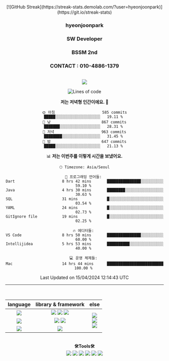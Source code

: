 <div align="center">
  [![GitHub Streak](https://streak-stats.demolab.com/?user=hyeonjoonpark)](https://git.io/streak-stats)

  ### <b>hyeonjoonpark</b> 
  ### <p>SW Developer</p>
  ### <p>BSSM 2nd</p>
  ### <p>CONTACT : 010-4886-1379</p>


<a href="https://github.com/hyeonjoonpark"></a>

<br>
<a href="https://www.instagram.com/jjoon1379/"><img src="https://img.shields.io/badge/Instagram-FF0080?style=flat-round&logo=instagram&logoColor=white"/></a>

<!--START_SECTION:waka-->
![Lines of code](https://img.shields.io/badge/%EC%A0%80%EB%8A%94%20%EC%97%AC%ED%83%9C%EA%B9%8C%EC%A7%80%20-2.4%20million%20%EC%A4%84%EC%9D%98%20%EC%BD%94%EB%93%9C%EB%A5%BC%20%EC%9E%91%EC%84%B1%ED%96%88%EC%96%B4%EC%9A%94.-blue)

**저는 저녁형 인간이에요. 🦉** 

```text
🌞 아침                     585 commits         █████░░░░░░░░░░░░░░░░░░░░   19.11 % 
🌆 낮　                     867 commits         ███████░░░░░░░░░░░░░░░░░░   28.31 % 
🌃 저녁                     963 commits         ████████░░░░░░░░░░░░░░░░░   31.45 % 
🌙 밤　                     647 commits         █████░░░░░░░░░░░░░░░░░░░░   21.13 % 
```


📊 **저는 이번주를 이렇게 시간을 보냈어요.** 

```text
🕑︎ Timezone: Asia/Seoul

💬 프로그래밍 언어들: 
Dart                     8 hrs 42 mins       ███████████████░░░░░░░░░░   59.10 % 
Java                     4 hrs 30 mins       ████████░░░░░░░░░░░░░░░░░   30.63 % 
SQL                      31 mins             █░░░░░░░░░░░░░░░░░░░░░░░░   03.54 % 
YAML                     24 mins             █░░░░░░░░░░░░░░░░░░░░░░░░   02.73 % 
GitIgnore file           19 mins             █░░░░░░░░░░░░░░░░░░░░░░░░   02.25 % 

🔥 에디터들: 
VS Code                  8 hrs 50 mins       ███████████████░░░░░░░░░░   60.00 % 
Intellijidea             5 hrs 53 mins       ██████████░░░░░░░░░░░░░░░   40.00 % 

💻 운영 체제들: 
Mac                      14 hrs 44 mins      █████████████████████████   100.00 % 
```


 Last Updated on 15/04/2024 12:14:43 UTC
<!--END_SECTION:waka-->

---
<br>

<div align="left">
<div align="center"> 
<table style="text-align: center;">
  <thead>
    <tr>
      <th>language</th>
      <th>library & framework</th>
      <th>else</th>
    </tr>
  </thead>
  <tbody>
    <tr>
      <td><img src="https://img.shields.io/badge/Javascript-e4e94f?style=for-the-badge&logo=javascript&logoColor=white"/></td>
      <td>
        <img src="https://img.shields.io/badge/Node.js-02a100?style=for-the-badge&logo=node.js&logoColor=white"/>
        <img src="https://img.shields.io/badge/express-000000?style=for-the-badge&logo=express&logoColor=white"/>
        <img src="https://img.shields.io/badge/React-61DAFB?style=for-the-badge&logo=React&logoColor=black"/>
      </td>
      <td rowspan="4">
        <img src="https://img.shields.io/badge/MySQL-ac4534?style=for-the-badge&logo=mysql&logoColor=black"/><br>
        <img src="https://img.shields.io/badge/ORACLE-F80000?style=for-the-badge&logo=oracle&logoColor=white"/><br>
        <img src="https://img.shields.io/badge/Docker-2496ED?style=for-the-badge&logo=Docker&logoColor=white"/><br>
      </td>
    </tr>
    <tr>
      <td><img src="https://img.shields.io/badge/Java-007396?style=for-the-badge&logo=java&logoColor=white"/></td>
      <td>
        <img src="https://img.shields.io/badge/spring-6DB33F?style=for-the-badge&logo=spring&logoColor=white"/>
        <img src="https://img.shields.io/badge/JPA-90ee90?style=for-the-badge&logo=JPA&logoColor=black"/>
      </td>
    </tr>
    <tr>
      <td><img src="https://img.shields.io/badge/Dart-343939?style=for-the-badge&logo=dart&logoColor=black"/></td>
      <td><img src="https://img.shields.io/badge/Flutter-02569B?style=for-the-badge&logo=flutter&logoColor=white"/></td>
    </tr>
  </tbody>
</table>

<br>

  <div align="center">
<b>🛠Tools🛠</b>
  </div>
  <div align="center">
<img src="https://img.shields.io/badge/Visual Studio code-24acf2?style=for-the-badge&logo=visualstudiocode&logoColor=white"/>
<img src="https://img.shields.io/badge/IntelliJ-darkblue?style=for-the-badge&logo=intelliJ&logoColor=white"/>
<img src="https://img.shields.io/badge/Android Studio-24acf2?style=for-the-badge&logo=androidstudio&logoColor=white"/>
<img src="https://img.shields.io/badge/Xcode-147EFB?style=for-the-badge&logo=Xcode&logoColor=white"/>
<img src="https://img.shields.io/badge/Git-orange?style=for-the-badge&logo=Git&logoColor=white"/>
<img src="https://img.shields.io/badge/Github-black?style=for-the-badge&logo=Github&logoColor=white"/>
  </div>
  <br>

</div>


